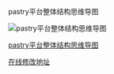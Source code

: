 pastry平台整体结构思维导图

![pastry平台整体结构思维导图](https://www.processon.com/chart_image/57fc94a7e4b0ace1816e458a.png)

[pastry平台整体结构思维导图][net_pastry]

[在线修改地址][net_pastry_update]

[net_pastry]: https://www.processon.com/view/link/57fc91c4e4b08d4fe9a8e4be

[net_pastry_update]: https://www.processon.com/mind/57fc9015e4b08d4fe9a8b950
